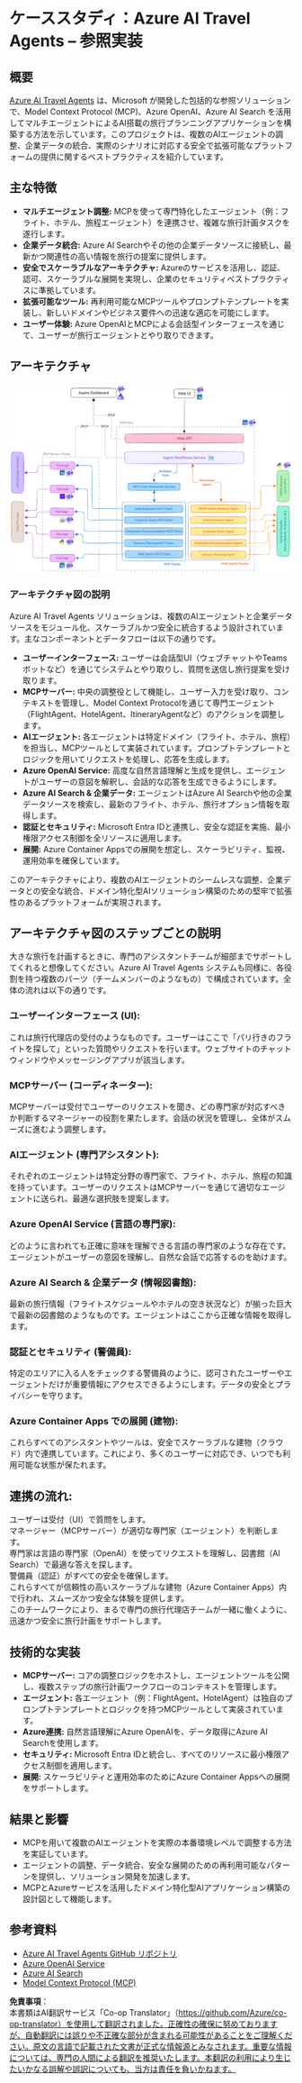 <!--
CO_OP_TRANSLATOR_METADATA:
{
  "original_hash": "b6b1bc868efed4cf02c52f8deada559d",
  "translation_date": "2025-05-16T14:46:57+00:00",
  "source_file": "09-CaseStudy/Readme.md",
  "language_code": "ja"
}
-->
# ケーススタディ：Azure AI Travel Agents – 参照実装

## 概要

[Azure AI Travel Agents](https://github.com/Azure-Samples/azure-ai-travel-agents) は、Microsoft が開発した包括的な参照ソリューションで、Model Context Protocol (MCP)、Azure OpenAI、Azure AI Search を活用してマルチエージェントによるAI搭載の旅行プランニングアプリケーションを構築する方法を示しています。このプロジェクトは、複数のAIエージェントの調整、企業データの統合、実際のシナリオに対応する安全で拡張可能なプラットフォームの提供に関するベストプラクティスを紹介しています。

## 主な特徴
- **マルチエージェント調整:** MCPを使って専門特化したエージェント（例：フライト、ホテル、旅程エージェント）を連携させ、複雑な旅行計画タスクを遂行します。
- **企業データ統合:** Azure AI Searchやその他の企業データソースに接続し、最新かつ関連性の高い情報を旅行の提案に提供します。
- **安全でスケーラブルなアーキテクチャ:** Azureのサービスを活用し、認証、認可、スケーラブルな展開を実現し、企業のセキュリティベストプラクティスに準拠しています。
- **拡張可能なツール:** 再利用可能なMCPツールやプロンプトテンプレートを実装し、新しいドメインやビジネス要件への迅速な適応を可能にします。
- **ユーザー体験:** Azure OpenAIとMCPによる会話型インターフェースを通じて、ユーザーが旅行エージェントとやり取りできます。

## アーキテクチャ
![Architecture](https://github.com/Azure-Samples/azure-ai-travel-agents/blob/main/docs/ai-travel-agents-architecture-diagram.png)

### アーキテクチャ図の説明

Azure AI Travel Agents ソリューションは、複数のAIエージェントと企業データソースをモジュール化、スケーラブルかつ安全に統合するよう設計されています。主なコンポーネントとデータフローは以下の通りです。

- **ユーザーインターフェース:** ユーザーは会話型UI（ウェブチャットやTeamsボットなど）を通じてシステムとやり取りし、質問を送信し旅行提案を受け取ります。
- **MCPサーバー:** 中央の調整役として機能し、ユーザー入力を受け取り、コンテキストを管理し、Model Context Protocolを通じて専門エージェント（FlightAgent、HotelAgent、ItineraryAgentなど）のアクションを調整します。
- **AIエージェント:** 各エージェントは特定ドメイン（フライト、ホテル、旅程）を担当し、MCPツールとして実装されています。プロンプトテンプレートとロジックを用いてリクエストを処理し、応答を生成します。
- **Azure OpenAI Service:** 高度な自然言語理解と生成を提供し、エージェントがユーザーの意図を解釈し、会話的な応答を生成できるようにします。
- **Azure AI Search & 企業データ:** エージェントはAzure AI Searchや他の企業データソースを検索し、最新のフライト、ホテル、旅行オプション情報を取得します。
- **認証とセキュリティ:** Microsoft Entra IDと連携し、安全な認証を実施、最小権限アクセス制御を全リソースに適用します。
- **展開:** Azure Container Appsでの展開を想定し、スケーラビリティ、監視、運用効率を確保しています。

このアーキテクチャにより、複数のAIエージェントのシームレスな調整、企業データとの安全な統合、ドメイン特化型AIソリューション構築のための堅牢で拡張性のあるプラットフォームが実現されます。

## アーキテクチャ図のステップごとの説明
大きな旅行を計画するときに、専門のアシスタントチームが細部までサポートしてくれると想像してください。Azure AI Travel Agents システムも同様に、各役割を持つ複数のパーツ（チームメンバーのようなもの）で構成されています。全体の流れは以下の通りです。

### ユーザーインターフェース (UI):
これは旅行代理店の受付のようなものです。ユーザーはここで「パリ行きのフライトを探して」といった質問やリクエストを行います。ウェブサイトのチャットウィンドウやメッセージングアプリが該当します。

### MCPサーバー (コーディネーター):
MCPサーバーは受付でユーザーのリクエストを聞き、どの専門家が対応すべきか判断するマネージャーの役割を果たします。会話の状況を管理し、全体がスムーズに進むよう調整します。

### AIエージェント (専門アシスタント):
それぞれのエージェントは特定分野の専門家で、フライト、ホテル、旅程の知識を持っています。ユーザーのリクエストはMCPサーバーを通じて適切なエージェントに送られ、最適な選択肢を提案します。

### Azure OpenAI Service (言語の専門家):
どのように言われても正確に意味を理解できる言語の専門家のような存在です。エージェントがユーザーの意図を理解し、自然な会話で応答するのを助けます。

### Azure AI Search & 企業データ (情報図書館):
最新の旅行情報（フライトスケジュールやホテルの空き状況など）が揃った巨大で最新の図書館のようなものです。エージェントはここから正確な情報を取得します。

### 認証とセキュリティ (警備員):
特定のエリアに入る人をチェックする警備員のように、認可されたユーザーやエージェントだけが重要情報にアクセスできるようにします。データの安全とプライバシーを守ります。

### Azure Container Apps での展開 (建物):
これらすべてのアシスタントやツールは、安全でスケーラブルな建物（クラウド）内で連携しています。これにより、多くのユーザーに対応でき、いつでも利用可能な状態が保たれます。

## 連携の流れ:

ユーザーは受付（UI）で質問をします。  
マネージャー（MCPサーバー）が適切な専門家（エージェント）を判断します。  
専門家は言語の専門家（OpenAI）を使ってリクエストを理解し、図書館（AI Search）で最適な答えを探します。  
警備員（認証）がすべての安全を確保します。  
これらすべてが信頼性の高いスケーラブルな建物（Azure Container Apps）内で行われ、スムーズかつ安全な体験を提供します。  
このチームワークにより、まるで専門の旅行代理店チームが一緒に働くように、迅速かつ安全に旅行計画をサポートします。

## 技術的な実装
- **MCPサーバー:** コアの調整ロジックをホストし、エージェントツールを公開し、複数ステップの旅行計画ワークフローのコンテキストを管理します。
- **エージェント:** 各エージェント（例：FlightAgent、HotelAgent）は独自のプロンプトテンプレートとロジックを持つMCPツールとして実装されています。
- **Azure連携:** 自然言語理解にAzure OpenAIを、データ取得にAzure AI Searchを使用します。
- **セキュリティ:** Microsoft Entra IDと統合し、すべてのリソースに最小権限アクセス制御を適用します。
- **展開:** スケーラビリティと運用効率のためにAzure Container Appsへの展開をサポートします。

## 結果と影響
- MCPを用いて複数のAIエージェントを実際の本番環境レベルで調整する方法を実証しています。
- エージェントの調整、データ統合、安全な展開のための再利用可能なパターンを提供し、ソリューション開発を加速します。
- MCPとAzureサービスを活用したドメイン特化型AIアプリケーション構築の設計図として機能します。

## 参考資料
- [Azure AI Travel Agents GitHub リポジトリ](https://github.com/Azure-Samples/azure-ai-travel-agents)
- [Azure OpenAI Service](https://azure.microsoft.com/en-us/products/ai-services/openai-service/)
- [Azure AI Search](https://azure.microsoft.com/en-us/products/ai-services/ai-search/)
- [Model Context Protocol (MCP)](https://modelcontextprotocol.io/)

**免責事項**：  
本書類はAI翻訳サービス「Co-op Translator」（https://github.com/Azure/co-op-translator）を使用して翻訳されました。正確性の確保に努めておりますが、自動翻訳には誤りや不正確な部分が含まれる可能性があることをご理解ください。原文の言語で記載された文書が正式な情報源とみなされます。重要な情報については、専門の人間による翻訳を推奨いたします。本翻訳の利用により生じたいかなる誤解や誤訳についても、当方は責任を負いかねます。